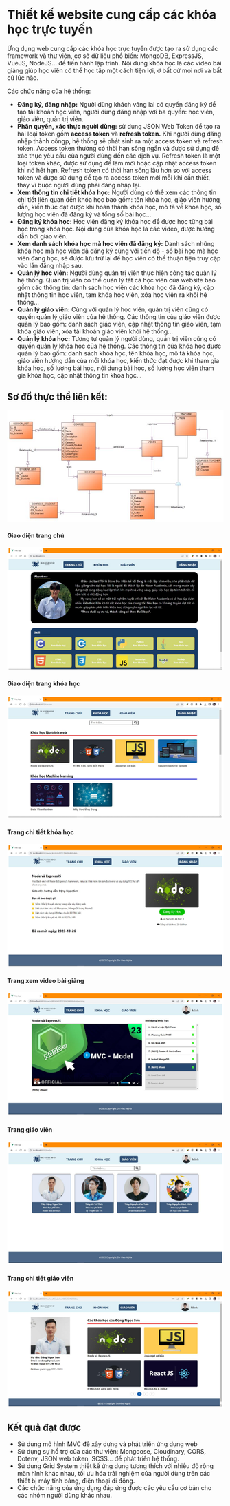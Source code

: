 # Thiết kế website cung cấp các khóa học trực tuyến

Ứng dụng web cung cấp các khóa học trực tuyến được tạo ra sử dụng các
framework và thư viện, cơ sở dữ liệu phổ biến: MongoDB, ExpressJS, VueJS, NodeJS… để tiến hành lập trình. Nội dung khóa học là các video bài giảng giúp học viên có thể học tập một cách tiện lợi, ở bất cứ mọi nơi và bất cứ lúc nào.

Các chức năng của hệ thống:
- **Đăng ký, đăng nhập:** Người dùng khách vãng lai có quyền đăng ký để tạo tài khoản học viên, người dùng đăng nhập với ba quyền: học viên, giáo viên, quản trị viên.
- **Phân quyền, xác thực người dùng:** sử dụng JSON Web Token để tạo ra hai loại token gồm **access token** và **refresh token.** Khi người dùng đăng nhập thành côngp, hệ thống sẽ phát sinh ra một access token và refresh token. Access token thường có thời hạn sống ngắn và được sử dụng để xác thực yêu cầu của người dùng đến các dịch vụ. Refresh token là một loại token khác, được sử dụng để làm mới hoặc cập nhật access token khi nó hết hạn. Refresh token có thời hạn sống lâu hơn so với access token và được sử dụng để tạo ra access token mới mỗi khi cần thiết, thay vì buộc người dùng phải đăng nhập lại.
- **Xem thông tin chi tiết khóa học:** Người dùng có thể xem các thông tin chi tiết liên quan đến khóa học bao gồm: tên khóa học, giáo viên hướng dẫn, kiến thức đạt được khi hoàn thành khóa học, mô tả về khóa học, số lượng học viên đã đăng ký và tổng số bài học…
- **Đăng ký khóa học:** Học viên đăng ký khóa học để được học từng bài học trong khóa học. Nội dung của khóa học là các video, được hướng dẫn bởi giáo viên.
- **Xem danh sách khóa học mà học viên đã đăng ký:** Danh sách những khóa học mà học viên đã đăng ký cùng với tiến độ - số bài học mà học viên đang học, sẽ được lưu trữ lại để học viên có thể thuận tiện truy cập vào lần đăng nhập sau.
- **Quản lý học viên:** Người dùng quản trị viên thực hiện công tác quản lý hệ thống. Quản trị viên có thể quản lý tất cả học viên của website bao gồm các thông tin: danh sách học viên các khóa học đã đăng ký, cập nhật thông tin học viên, tạm khóa học viên, xóa học viên ra khỏi hệ thống…
- **Quản lý giáo viên:** Cùng với quản lý học viên, quản trị viên cũng có quyền quản lý giáo viên của hệ thống. Các thông tin của giáo viên được quản lý bao gồm: danh sách giáo viên, cập nhật thông tin giáo viên, tạm khóa giáo viên, xóa tài khoản giáo viên khỏi hệ thống…
- **Quản lý khóa học:** Tương tự quản lý người dùng, quản trị viên cũng có quyền quản lý khóa học của hệ thống. Các thông tin của khóa học được quản lý bao gồm: danh sách khóa học, tên khóa học, mô tả khóa học, giáo viên hướng dẫn của mỗi khóa học, kiến thức đạt được khi tham gia khóa học, số lượng bài học, nội dung bài học, số lượng học viên tham gia khóa học, cập nhật thông tin khóa học…

## Sơ đồ thực thể liên kết:
![example](./demo/ERD.JPG)

#### Giao diện trang chủ
![example](./demo/homepage.PNG)

#### Giao diện trang khóa học
![example](./demo/courses_page.PNG)

#### Trang chi tiết khóa học
![example](./demo/detail_course.PNG)

#### Trang xem video bài giảng
![example](./demo/learn_lecture.PNG)

#### Trang giáo viên
![example](./demo/teachers.PNG)

#### Trang chi tiết giáo viên
![example](./demo/detail_teacher.PNG)

## Kết quả đạt được
- Sử dụng mô hình MVC để xây dựng và phát triển ứng dụng web
- Sử dụng sự hổ trợ của các thư viện: Mongoose, Cloudinary, CORS, Dotenv, JSON web token, SCSS… để phát triển hệ thống.
- Sử dụng Grid System thiết kế ứng dụng tương thích với nhiều độ rộng màn hình khác nhau, tối ưu hóa trải nghiệm của người dùng trên các thiết bị máy tính bảng, điện thoại di động.
- Các chức năng của ứng dụng đáp ứng được các yêu cầu cơ bản cho các nhóm người dùng khác nhau.
